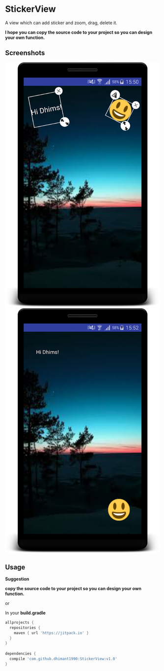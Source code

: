 # StickerView
A view which can add sticker and zoom, drag, delete it.

**I hope you can copy the source code to your project so you can design your own function.**

## Screenshots
![](https://github.com/dhimant1990/StickerView/blob/master/screens/screen1.png)
![](https://github.com/dhimant1990/StickerView/blob/master/screens/screen2.png)

## Usage

**Suggestion**

**copy the source code to your project so you can design your own function.**

or

In your **build.gradle**

```gradle
allprojects {
  repositories {   
    maven { url 'https://jitpack.io' }
  }
}

dependencies {
  compile 'com.github.dhimant1990:StickerView:v1.0'
}
```

